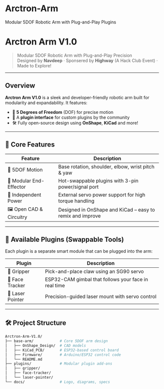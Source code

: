 # Arctron-Arm
Modular 5DOF Robotic Arm with Plug-and-Play Plugins
# Arctron Arm V1.0

> Modular 5DOF Robotic Arm with Plug-and-Play Precision  
> Designed by **Navdeep** · Sponsered by **Highway** (A Hack Club Event) · Made to Explore!

---

## Overview

**Arctron Arm V1.0** is a sleek and developer-friendly robotic arm built for modularity and expandability. It features:

- 🔁 **5 Degrees of Freedom** (DOF) for precise motion
- 🔌 A **plugin interface** for custom plugins by the community
- 🛠️ Fully open-source design using **OnShape**, **KiCad** and more!


---

## 🦾 Core Features

| Feature                    | Description                                              |
|----------------------------|----------------------------------------------------------|
| 🎯 5DOF Motion              | Base rotation, shoulder, elbow, wrist pitch & yaw       |
| 🧩 Modular End-Effector    | Hot-swappable plugins with 3-pin power/signal port      |
| 🔋 Independent Power       | External servo power support for high torque handling   |
| 🖼️ Open CAD & Circuitry    | Designed in OnShape and KiCad – easy to remix and improve |

---

## 🧩 Available Plugins (Swappable Tools)

Each plugin is a separate smart module that can be plugged into the arm:

| Plugin                 | Description                                           |
|------------------------|-------------------------------------------------------|
| 🤖 Gripper             | Pick-and-place claw using an SG90 servo              |
| 📸 Face Tracker        | ESP32-CAM gimbal that follows your face in real time |
| 🔴 Laser Pointer       | Precision-guided laser mount with servo control       |

---

## 🛠️ Project Structure

```bash
Arctron-Arm-V1.0/
├── base-arm/            # Core 5DOF arm design
│   ├── OnShape_Design/  # CAD models
│   ├── KiCad_PCB/       # ESP32-based control board
│   ├── Firmware/        # Arduino/ESP32 control code
│   └── README.md
├── plugins/             # Modular plugin add-ons
│   ├── gripper/
│   ├── face-tracker/
│   └── laser-pointer/
└── docs/                # Logo, diagrams, specs
